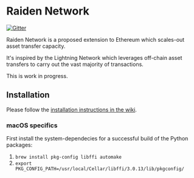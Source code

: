 # Raiden Network

[![Gitter](https://badges.gitter.im/Join%20Chat.svg)](https://gitter.im/brainbot-com/raiden?utm_source=badge&utm_medium=badge&utm_campaign=pr-badge)

Raiden Network is a proposed extension to Ethereum which scales-out asset transfer capacity.

It's inspired by the Lightning Network which leverages off-chain asset transfers to carry out the vast majority of transactions.

This is work in progress.

## Installation

Please follow the [installation instructions in the wiki](https://github.com/raiden-network/raiden/wiki/Raiden-PoC%E2%80%900#system-dependencies).

### macOS specifics
First install the system-dependecies for a successful build of the Python packages:

1. `brew install pkg-config libffi automake`
2. `export PKG_CONFIG_PATH=/usr/local/Cellar/libffi/3.0.13/lib/pkgconfig/`
